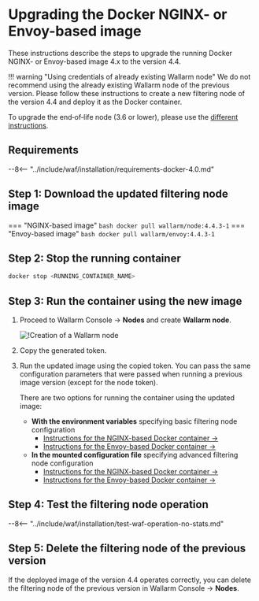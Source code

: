 [waf-mode-instr]:                   ../admin-en/configure-wallarm-mode.md
[blocking-page-instr]:              ../admin-en/configuration-guides/configure-block-page-and-code.md
[logging-instr]:                    ../admin-en/configure-logging.md
[proxy-balancer-instr]:             ../admin-en/using-proxy-or-balancer-en.md
[process-time-limit-instr]:         ../admin-en/configure-parameters-en.md#wallarm_process_time_limit
[allocating-memory-guide]:          ../admin-en/configuration-guides/allocate-resources-for-node.md
[ptrav-attack-docs]:                ../attacks-vulns-list.md#path-traversal
[attacks-in-ui-image]:              ../images/admin-guides/test-attacks-quickstart.png
[nginx-process-time-limit-docs]:    ../admin-en/configure-parameters-en.md#wallarm_process_time_limit
[nginx-process-time-limit-block-docs]:  ../admin-en/configure-parameters-en.md#wallarm_process_time_limit_block
[overlimit-res-rule-docs]:           ../user-guides/rules/configure-overlimit-res-detection.md
[graylist-docs]:                     ../user-guides/ip-lists/graylist.md
[waf-mode-instr]:                   ../admin-en/configure-wallarm-mode.md
[envoy-process-time-limit-docs]:    ../admin-en/configuration-guides/envoy/fine-tuning.md#process_time_limit
[envoy-process-time-limit-block-docs]: ../admin-en/configuration-guides/envoy/fine-tuning.md#process_time_limit_block

# Upgrading the Docker NGINX- or Envoy-based image

These instructions describe the steps to upgrade the running Docker NGINX- or Envoy-based image 4.x to the version 4.4.

!!! warning "Using credentials of already existing Wallarm node"
    We do not recommend using the already existing Wallarm node of the previous version. Please follow these instructions to create a new filtering node of the version 4.4 and deploy it as the Docker container.

To upgrade the end‑of‑life node (3.6 or lower), please use the [different instructions](older-versions/docker-container.md).

## Requirements

--8<-- "../include/waf/installation/requirements-docker-4.0.md"

## Step 1: Download the updated filtering node image

=== "NGINX-based image"
    ``` bash
    docker pull wallarm/node:4.4.3-1
    ```
=== "Envoy-based image"
    ``` bash
    docker pull wallarm/envoy:4.4.3-1
    ```

## Step 2: Stop the running container

```bash
docker stop <RUNNING_CONTAINER_NAME>
```

## Step 3: Run the container using the new image

1. Proceed to Wallarm Console → **Nodes** and create **Wallarm node**.

    ![!Creation of a Wallarm node](../images/user-guides/nodes/create-wallarm-node-name-specified.png)
1. Copy the generated token.
1. Run the updated image using the copied token. You can pass the same configuration parameters that were passed when running a previous image version (except for the node token).
    
    There are two options for running the container using the updated image:

    * **With the environment variables** specifying basic filtering node configuration
        * [Instructions for the NGINX-based Docker container →](../admin-en/installation-docker-en.md#run-the-container-passing-the-environment-variables)
        * [Instructions for the Envoy-based Docker container →](../admin-en/installation-guides/envoy/envoy-docker.md#run-the-container-passing-the-environment-variables)
    * **In the mounted configuration file** specifying advanced filtering node configuration
        * [Instructions for the NGINX-based Docker container →](../admin-en/installation-docker-en.md#run-the-container-mounting-the-configuration-file)
        * [Instructions for the Envoy-based Docker container →](../admin-en/installation-guides/envoy/envoy-docker.md#run-the-container-mounting-envoyyaml)

## Step 4: Test the filtering node operation

--8<-- "../include/waf/installation/test-waf-operation-no-stats.md"

## Step 5: Delete the filtering node of the previous version

If the deployed image of the version 4.4 operates correctly, you can delete the filtering node of the previous version in Wallarm Console → **Nodes**.
